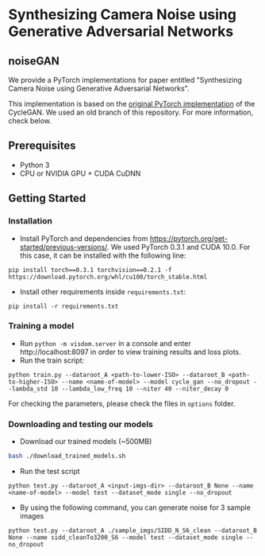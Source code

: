 # Synthesizing Camera Noise using Generative Adversarial Networks

## noiseGAN

We provide a PyTorch implementations for paper entitled "Synthesizing Camera Noise using Generative Adversarial Networks".

This implementation is based on the [original PyTorch implementation](https://github.com/junyanz/pytorch-CycleGAN-and-pix2pix) of the CycleGAN. We used an old branch of this repository. For more information, check below.

## Prerequisites
- Python 3
- CPU or NVIDIA GPU + CUDA CuDNN

## Getting Started

### Installation
- Install PyTorch and dependencies from https://pytorch.org/get-started/previous-versions/. We used PyTorch 0.3.1 and CUDA 10.0. For this case, it can be installed with the following line:

```
pip install torch==0.3.1 torchvision==0.2.1 -f https://download.pytorch.org/whl/cu100/torch_stable.html
```

- Install other requirements inside ```requirements.txt```:

```
pip install -r requirements.txt
```


### Training a model
- Run ```python -m visdom.server``` in a console and enter http://localhost:8097 in order to view training results and loss plots.
- Run the train script:
```
python train.py --dataroot_A <path-to-lower-ISO> --dataroot_B <path-to-higher-ISO> --name <name-of-model> --model cycle_gan --no_dropout --lambda_std 10 --lambda_low_freq 10 --niter 40 --niter_decay 0
```
For checking the parameters, please check the files in ```options``` folder.


### Downloading and testing our models
- Download our trained models (~500MB)
```bash
bash ./download_trained_models.sh
```
- Run the test script
```
python test.py --dataroot_A <input-imgs-dir> --dataroot_B None --name <name-of-model> --model test --dataset_mode single --no_dropout
```
- By using the following command, you can generate noise for 3 sample images
```
python test.py --dataroot_A ./sample_imgs/SIDD_N_S6_clean --dataroot_B None --name sidd_cleanTo3200_S6 --model test --dataset_mode single --no_dropout
```
